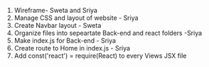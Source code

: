 1. Wireframe- Sweta and Sriya
2. Manage CSS and layout of website - Sriya
3.  Create Navbar layout - Sweta
4.  Organize files into sepeartate Back-end and react folders -Sriya
5. Make index.js for Back-end - Sriya
6. Create route to Home in index.js - Sriya
7. Add const('react') = require(React) to every Views JSX file
